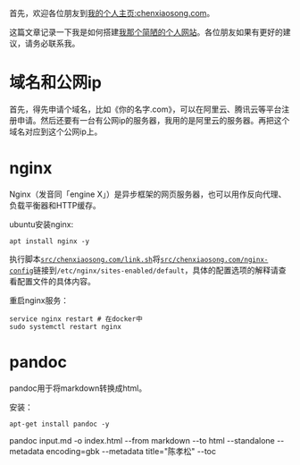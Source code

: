首先，欢迎各位朋友到[我的个人主页:chenxiaosong.com](http://chenxiaosong.com/)。

这篇文章记录一下我是如何搭建[我那个简陋的个人网站](http://chenxiaosong.com/)。各位朋友如果有更好的建议，请务必联系我。

# 域名和公网ip

首先，得先申请个域名，比如《你的名字.com》，可以在阿里云、腾讯云等平台注册申请。然后还要有一台有公网ip的服务器，我用的是阿里云的服务器。再把这个域名对应到这个公网ip上。

# nginx

Nginx（发音同「engine X」）是异步框架的网页服务器，也可以用作反向代理、负载平衡器和HTTP缓存。

ubuntu安装nginx:
```shell
apt install nginx -y
```
执行脚本[`src/chenxiaosong.com/link.sh`](https://github.com/chenxiaosonggithub/blog/blob/master/src/chenxiaosong.com/link.sh)将[`src/chenxiaosong.com/nginx-config`](https://github.com/chenxiaosonggithub/blog/blob/master/src/chenxiaosong.com/nginx-config)链接到`/etc/nginx/sites-enabled/default`，具体的配置选项的解释请查看配置文件的具体内容。

重启nginx服务：
```shell
service nginx restart # 在docker中
sudo systemctl restart nginx
```

# pandoc

pandoc用于将markdown转换成html。

安装：
```shell
apt-get install pandoc -y
```

pandoc input.md -o index.html --from markdown --to html --standalone --metadata encoding=gbk --metadata title="陈孝松" --toc
```

